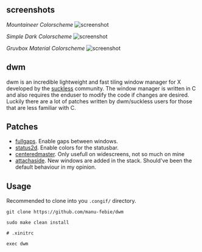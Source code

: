 screenshots
----

*Mountaineer Colorscheme*
![screenshot](./screenshots/mountaineer.png)

*Simple Dark Colorscheme*
![screenshot](./screenshots/simple-dark-cs.png)

*Gruvbox Material Colorscheme*
![screenshot](./screenshots/dwm_ss.png)

dwm
-----

dwm is an incredible lightweight and fast tiling window manager for X developed by the [suckless](https://suckless.org/) community. The window manager is written in C and also requires the enduser to modify the code if changes are desired. Luckily there are a lot of patches written by dwm/suckless users for those that are less familiar with C.

Patches
-----

- [fullgaps](https://dwm.suckless.org/patches/fullgaps/dwm-fullgaps-6.2.diff). Enable gaps between windows.
- [status2d](https://dwm.suckless.org/patches/status2d/dwm-status2d-20200508-60bb3df.diff). Enable colors for the statusbar.
- [centeredmaster](https://dwm.suckless.org/patches/centeredmaster/dwm-centeredmaster-6.1.diff). Only usefull on widescreens, not so much on mine
- [attachaside](https://dwm.suckless.org/patches/attachaside/dwm-attachaside-6.1.diff). New windows are added in the stack. Should've been the default behaviour in my opinion.


Usage
-----

Recommended to clone into you `.congif/` directory.

```
git clone https://github.com/manu-febie/dwm
```

```
sudo make clean install
```

```
# .xinitrc

exec dwm
```
